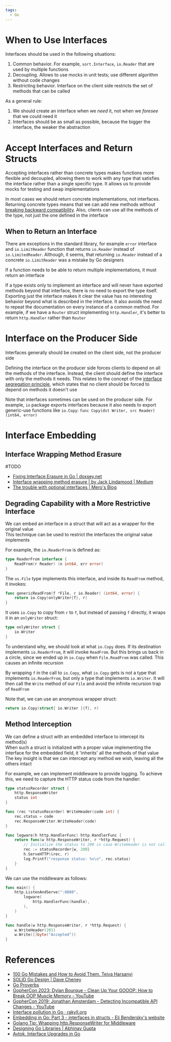 ```yaml
---
tags:
  - Go
---
```


# When to Use Interfaces

Interfaces should be used in the following situations:

1. Common behavior. For example, `sort.Interface`, `io.Reader` that are used by multiple functions
2. Decoupling. Allows to use mocks in unit tests; use different algorithm without code changes
3. Restricting behavior. Interface on the client side restricts the set of methods that can be called

As a general rule:

1. We should create an interface when we *need* it, not when we *foresee* that we could need it
2. Interfaces should be as small as possible, because the bigger the interface, the weaker the abstraction

# Accept Interfaces and Return Structs

Accepting interfaces rather than concrete types makes functions more flexible and decoupled, allowing them to work with any type that satisfies the interface rather than a single specific type. It allows us to provide mocks for testing and swap implementations

In most cases we should return concrete implementations, not interfaces. Returning concrete types means that we can add new methods without [breaking backward compatibility](https://youtu.be/JhdL5AkH-AQ?si=Cs0TDV7SjeSYAEki&t=1430). Also, clients can use all the methods of the type, not just the one defined in the interface

## When to Return an Interface

There are exceptions in the standard library, for example `error` interface and `io.LimitReader` function that returns `io.Reader` instead of `io.LimitedReader`. Although, it seems, that returning `io.Reader` instead of a concrete `io.LimitReader` was a mistake by Go designers

If a function needs to be able to return multiple implementations, it must return an interface

If a type exists only to implement an interface and will never have exported methods beyond that interface, there is no need to export the type itself. Exporting just the interface makes it clear the value has no interesting behavior beyond what is described in the interface. It also avoids the need to repeat the documentation on every instance of a common method. For example, if we have a `Router` struct implementing `http.Handler`, it's better to return `http.Handler` rather than `Router`

# Interface on the Producer Side

Interfaces generally should be created on the client side, not the producer side

Defining the interface on the producer side forces clients to depend on all the methods of the interface. Instead, the client should define the interface with only the methods it needs. This relates to the concept of the [interface segregation principle](https://dave.cheney.net/2016/08/20/solid-go-design#Interface%20Segregation%20Principle), which states that no client should be forced to depend on methods it doesn't use

Note that interfaces sometimes can be used on the producer side. For example, `io` package exports interfaces because it also needs to export generic-use functions like `io.Copy`: `func Copy(dst Writer, src Reader) (int64, error)`

# Interface Embedding

## Interface Wrapping Method Erasure

#TODO

- [Fixing Interface Erasure in Go | doxsey.net](https://www.doxsey.net/blog/fixing-interface-erasure-in-go/)
- [Interface wrapping method erasure | by Jack Lindamood | Medium](https://medium.com/@cep21/interface-wrapping-method-erasure-c523b3549912)
- [The trouble with optional interfaces | Mero's Blog](https://blog.merovius.de/posts/2017-07-30-the-trouble-with-optional-interfaces/)

## Degrading Capability with a More Restrictive Interface

We can embed an interface in a struct that will act as a wrapper for the original value  
This technique can be used to restrict the interfaces the original value implements

For example, the `io.ReaderFrom` is defined as:

```go
type ReaderFrom interface {
    ReadFrom(r Reader) (n int64, err error)
}
```

The `os.File` type implements this interface, and inside its `ReadFrom` method, it invokes:

```go
func genericReadFrom(f *File, r io.Reader) (int64, error) {
	return io.Copy(onlyWriter{f}, r)
}
```

It uses `io.Copy` to copy from `r` to `f`, but instead of passing `f` directly, it wraps it in an `onlyWriter` struct:

```go
type onlyWriter struct {
	io.Writer
}
```

To understand why, we should look at what `io.Copy` does. If its destination implements `io.ReaderFrom`, it will invoke `ReadFrom`. But this brings us back in a circle, since we ended up in `io.Copy` when `File.ReadFrom` was called. This causes an infinite recursion

By wrapping `f` in the call to `io.Copy`, what `io.Copy` gets is not a type that implements `io.ReaderFrom`, but only a type that implements `io.Writer`. It will then call the `Write` method of our `File` and avoid the infinite recursion trap of `ReadFrom`

Note that, we can use an anonymous wrapper struct:

```go
return io.Copy(struct{ io.Writer }{f}, r)
```

## Method Interception

We can define a struct with an embedded interface to intercept its method(s)  
When such a struct is initialized with a proper value implementing the interface for the embedded field, it 'inherits' all the methods of that value  
The key insight is that we can intercept any method we wish, leaving all the others intact

For example, we can implement middleware to provide logging. To achieve this, we need to capture the HTTP status code from the handler:

```go
type statusRecorder struct {
	http.ResponseWriter
	status int
}

func (rec *statusRecorder) WriteHeader(code int) {
	rec.status = code
	rec.ResponseWriter.WriteHeader(code)
}

func logware(h http.HandlerFunc) http.HandlerFunc {
	return func(w http.ResponseWriter, r *http.Request) {
		// Initialize the status to 200 in case WriteHeader is not called
		rec := statusRecorder{w, 200}
		h.ServeHTTP(&rec, r)
		log.Printf("response status: %v\n", rec.status)
	}
}
```

We can use the middleware as follows:

```go
func main() {
	http.ListenAndServe(":8080",
		logware(
			http.HandlerFunc(handle),
		),
	)
}

func handle(w http.ResponseWriter, r *http.Request) {
	w.WriteHeader(201)
	w.Write([]byte("Accepted"))
}
```

# References

- [100 Go Mistakes and How to Avoid Them. Teiva Harsanyi](References.md#100%20Go%20Mistakes%20and%20How%20to%20Avoid%20Them.%20Teiva%20Harsanyi)
- [SOLID Go Design | Dave Cheney](https://dave.cheney.net/2016/08/20/solid-go-design)
- [Go Proverbs](https://go-proverbs.github.io)
- [GopherCon 2023: Dylan Bourque - Clean Up Your GOOOP: How to Break OOP Muscle Memory - YouTube](https://www.youtube.com/watch?v=tautMDOlEFs)
- [GopherCon 2019: Jonathan Amsterdam - Detecting Incompatible API Changes - YouTube](https://youtu.be/JhdL5AkH-AQ?si=NwJOVwfpPXFxmgBG)
- [Interface pollution in Go · rakyll.org](https://rakyll.org/interface-pollution/)
- [Embedding in Go: Part 3 - interfaces in structs - Eli Bendersky's website](https://eli.thegreenplace.net/2020/embedding-in-go-part-3-interfaces-in-structs/)
- [Golang Tip: Wrapping http.ResponseWriter for Middleware](https://upgear.io/blog/golang-tip-wrapping-http-response-writer-for-middleware/)
- [Designing Go Libraries | Abhinav Gupta](https://abhinavg.net/2022/12/06/designing-go-libraries/#interfaces-are-forever)
- [Avtok. Interface Upgrades in Go](https://avtok.com)
